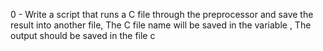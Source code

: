 0 - Write a script that runs a C file through the preprocessor and save the result into another file, The C file name will be saved in the variable , The output should be saved in the file c
